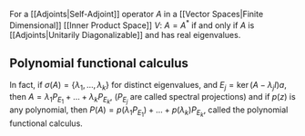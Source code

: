 For a [[Adjoints|Self-Adjoint]] operator $A$ in a [[Vector Spaces|Finite Dimensional]] [[Inner Product Space]] $V$:
$A=A^{*}$ if and only if $A$ is [[Adjoints|Unitarily Diagonalizable]] and has real eigenvalues.
## Polynomial functional calculus
In fact, if $\sigma(A)=\{ \lambda_{1},\dots,\lambda_k \}$ for distinct eigenvalues, and $E_j=\ker(A-\lambda_jI)a$, then $A=\lambda_{1}P_{E_{1}}+\dots+\lambda_kP_{E_{k}}$, ($P_{E_j}$ are called spectral projections) and if $p(z)$ is any polynomial, then $P(A)=p(\lambda_{1}P_{E_{1}})+\dots+p(\lambda_k)P_{E_{k}}$, called the polynomial functional calculus.